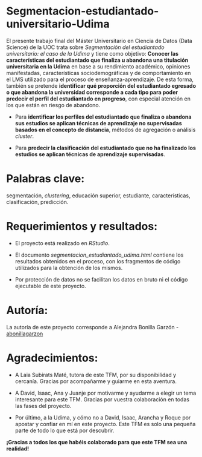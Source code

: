 # Segmentacion-estudiantado-universitario-Udima
El presente trabajo final del Máster Universitario en Ciencia de Datos (Data Science) de la UOC trata sobre *Segmentación del estudiantado universitario: el caso de la Udima* y tiene como objetivo: **Conocer las características del estudiantado que finaliza u abandona una titulación universitaria en la Udima** en base a su rendimiento académico, opiniones manifestadas, características sociodemográficas y de comportamiento en el LMS utilizado para el proceso de enseñanza-aprendizaje. De esta forma, también se pretende **identificar qué proporción del estudiantado egresado o que abandona la universidad corresponde a cada tipo para poder predecir el perfil del estudiantado en progreso**, con especial atención en los que están en riesgo de abandono.

- Para **identificar los perfiles del estudiantado que finaliza o abandona sus estudios se aplican técnicas de aprendizaje no supervisadas basados en el concepto de distancia**, métodos de agregación o análisis *cluster*.

- Para **predecir la clasificación del estudiantado que no ha finalizado los estudios se aplican técnicas de aprendizaje supervisadas**.


# Palabras clave: 

segmentación, *clustering*, educación superior, estudiante, caracterı́sticas, clasificación, predicción.


# Requerimientos y resultados:

- El proyecto está realizado en *RStudio*.

- El documento *segmentacion_estudiantado_udima.html* contiene los resultados obtenidos en el proceso, con los fragmentos de código utilizados para la obtención de los mismos.

- Por protección de datos no se facilitan los datos en bruto ni el código ejecutable de este proyecto.


# Autoría:

La autoría de este proyecto corresponde a Alejandra Bonilla Garzón - [abonillagarzon](https://github.com/abonillagarzon)


# Agradecimientos:

- A Laia Subirats Maté, tutora de este TFM, por su disponibilidad y cercanía. Gracias por acompañarme y guiarme en esta aventura.

- A David, Isaac, Ana y Juanje por motivarme y ayudarme a elegir un tema interesante para este TFM. Gracias por vuestra colaboración en todas las fases del proyecto. 

- Por último, a la Udima, y cómo no a David, Isaac, Arancha y Roque por apostar y confiar en mí en este proyecto. Este TFM es solo una pequeña parte de todo lo que está por descubrir.

**¡Gracias a todos los que habéis colaborado para que este TFM sea una realidad!**
